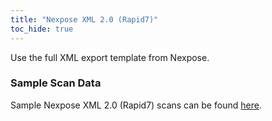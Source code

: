 ```yaml
---
title: "Nexpose XML 2.0 (Rapid7)"
toc_hide: true
---
```

Use the full XML export template from Nexpose.

### Sample Scan Data
Sample Nexpose XML 2.0 (Rapid7) scans can be found [here](https://github.com/DefectDojo/django-DefectDojo/tree/master/unittests/scans/nexpose).